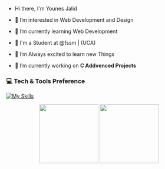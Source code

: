 -  Hi there, I'm Younes Jalid 
- 👀 I’m interested in Web Development and Design
- 🌱 I’m currently learning Web Development
- 🏫 I'm a Student at @fssm | (UCA)
- 💞 I’m Always excited to learn new Things


- :telescope: I’m currently working on <strong>C Addvenced Projects</strong>

### 💻 Tech & Tools Preference
[![My Skills](https://skillicons.dev/icons?i=c,html,css&theme=light)](https://skillicons.dev)



<p align="center">
<img src="https://github-readme-stats.vercel.app/api/top-langs/?username=YounesJalid&layout=compact&title_color=fff&text_color=fff&bg_color=0D1117" height="160px" />
<img src="https://github-readme-stats.vercel.app/api?username=YounesJalid&title_color=fff&text_color=fff&icon_color=F7DF1E&bg_color=0D1117&show_icons=true" height="160px"/>
</p>
